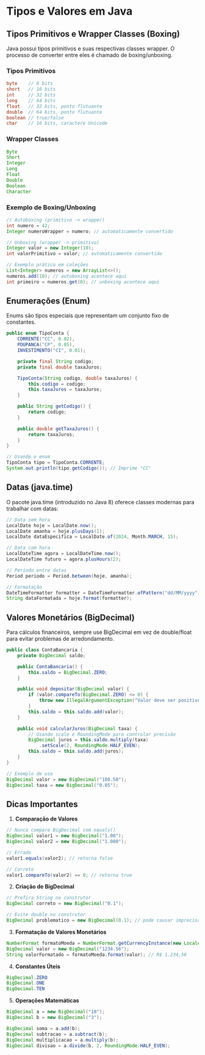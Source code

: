 # Tipos e Valores em Java

## Tipos Primitivos e Wrapper Classes (Boxing)

Java possui tipos primitivos e suas respectivas classes wrapper. O processo de converter entre eles é chamado de boxing/unboxing.

### Tipos Primitivos

```java
byte    // 8 bits
short   // 16 bits
int     // 32 bits
long    // 64 bits
float   // 32 bits, ponto flutuante
double  // 64 bits, ponto flutuante
boolean // true/false
char    // 16 bits, caractere Unicode
```

### Wrapper Classes

```java
Byte
Short
Integer
Long
Float
Double
Boolean
Character
```

### Exemplo de Boxing/Unboxing

```java
// Autoboxing (primitivo -> wrapper)
int numero = 42;
Integer numeroWrapper = numero; // automaticamente convertido

// Unboxing (wrapper -> primitivo)
Integer valor = new Integer(10);
int valorPrimitivo = valor; // automaticamente convertido

// Exemplo prático em coleções
List<Integer> numeros = new ArrayList<>();
numeros.add(10); // autoboxing acontece aqui
int primeiro = numeros.get(0); // unboxing acontece aqui
```

## Enumerações (Enum)

Enums são tipos especiais que representam um conjunto fixo de constantes.

```java
public enum TipoConta {
    CORRENTE("CC", 0.02),
    POUPANCA("CP", 0.05),
    INVESTIMENTO("CI", 0.01);

    private final String codigo;
    private final double taxaJuros;

    TipoConta(String codigo, double taxaJuros) {
        this.codigo = codigo;
        this.taxaJuros = taxaJuros;
    }

    public String getCodigo() {
        return codigo;
    }

    public double getTaxaJuros() {
        return taxaJuros;
    }
}

// Usando o enum
TipoConta tipo = TipoConta.CORRENTE;
System.out.println(tipo.getCodigo()); // Imprime "CC"
```

## Datas (java.time)

O pacote java.time (introduzido no Java 8) oferece classes modernas para trabalhar com datas:

```java
// Data sem hora
LocalDate hoje = LocalDate.now();
LocalDate amanha = hoje.plusDays(1);
LocalDate dataEspecifica = LocalDate.of(2024, Month.MARCH, 15);

// Data com hora
LocalDateTime agora = LocalDateTime.now();
LocalDateTime futuro = agora.plusHours(2);

// Período entre datas
Period periodo = Period.between(hoje, amanha);

// Formatação
DateTimeFormatter formatter = DateTimeFormatter.ofPattern("dd/MM/yyyy");
String dataFormatada = hoje.format(formatter);
```

## Valores Monetários (BigDecimal)

Para cálculos financeiros, sempre use BigDecimal em vez de double/float para evitar problemas de arredondamento.

```java
public class ContaBancaria {
    private BigDecimal saldo;

    public ContaBancaria() {
        this.saldo = BigDecimal.ZERO;
    }

    public void depositar(BigDecimal valor) {
        if (valor.compareTo(BigDecimal.ZERO) <= 0) {
            throw new IllegalArgumentException("Valor deve ser positivo");
        }
        this.saldo = this.saldo.add(valor);
    }

    public void calcularJuros(BigDecimal taxa) {
        // Usando scale e RoundingMode para controlar precisão
        BigDecimal juros = this.saldo.multiply(taxa)
            .setScale(2, RoundingMode.HALF_EVEN);
        this.saldo = this.saldo.add(juros);
    }
}

// Exemplo de uso
BigDecimal valor = new BigDecimal("100.50");
BigDecimal taxa = new BigDecimal("0.05");
```

## Dicas Importantes

1. **Comparação de Valores**

```java
// Nunca compare BigDecimal com equals()
BigDecimal valor1 = new BigDecimal("1.00");
BigDecimal valor2 = new BigDecimal("1.000");

// Errado
valor1.equals(valor2); // retorna false

// Correto
valor1.compareTo(valor2) == 0; // retorna true
```

2. **Criação de BigDecimal**

```java
// Prefira String no construtor
BigDecimal correto = new BigDecimal("0.1");

// Evite double no construtor
BigDecimal problematico = new BigDecimal(0.1); // pode causar imprecisão
```

3. **Formatação de Valores Monetários**

```java
NumberFormat formatoMoeda = NumberFormat.getCurrencyInstance(new Locale("pt", "BR"));
BigDecimal valor = new BigDecimal("1234.56");
String valorFormatado = formatoMoeda.format(valor); // R$ 1.234,56
```

4. **Constantes Úteis**

```java
BigDecimal.ZERO
BigDecimal.ONE
BigDecimal.TEN
```

5. **Operações Matemáticas**

```java
BigDecimal a = new BigDecimal("10");
BigDecimal b = new BigDecimal("3");

BigDecimal soma = a.add(b);
BigDecimal subtracao = a.subtract(b);
BigDecimal multiplicacao = a.multiply(b);
BigDecimal divisao = a.divide(b, 2, RoundingMode.HALF_EVEN);
```
